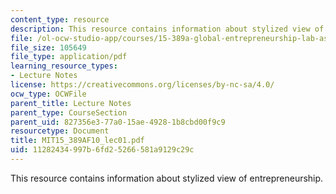 ```yaml
---
content_type: resource
description: This resource contains information about stylized view of entrepreneurship.
file: /ol-ocw-studio-app/courses/15-389a-global-entrepreneurship-lab-asia-pacific-fall-2010/11282434997b6fd25266581a9129c29c_MIT15_389AF10_lec01.pdf
file_size: 105649
file_type: application/pdf
learning_resource_types:
- Lecture Notes
license: https://creativecommons.org/licenses/by-nc-sa/4.0/
ocw_type: OCWFile
parent_title: Lecture Notes
parent_type: CourseSection
parent_uid: 827356e3-77a0-15ae-4928-1b8cbd00f9c9
resourcetype: Document
title: MIT15_389AF10_lec01.pdf
uid: 11282434-997b-6fd2-5266-581a9129c29c
---
```

This resource contains information about stylized view of entrepreneurship.